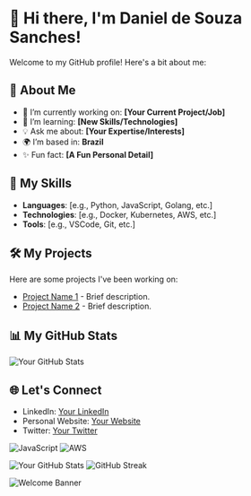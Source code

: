 # 👋 Hi there, I'm Daniel de Souza Sanches!

Welcome to my GitHub profile! Here's a bit about me:

## 🌟 About Me
- 🔭 I’m currently working on: **[Your Current Project/Job]**
- 🌱 I’m learning: **[New Skills/Technologies]**
- 💡 Ask me about: **[Your Expertise/Interests]**
- 🌍 I’m based in: **Brazil**
- ✨ Fun fact: **[A Fun Personal Detail]**

## 🚀 My Skills
- **Languages**: [e.g., Python, JavaScript, Golang, etc.]
- **Technologies**: [e.g., Docker, Kubernetes, AWS, etc.]
- **Tools**: [e.g., VSCode, Git, etc.]

## 🛠️ My Projects
Here are some projects I've been working on:
- [Project Name 1](link) - Brief description.
- [Project Name 2](link) - Brief description.

## 📊 My GitHub Stats
![Your GitHub Stats](https://github-readme-stats.vercel.app/api?username=YourUsername&show_icons=true&theme=radical)

## 🌐 Let's Connect
- LinkedIn: [Your LinkedIn](https://linkedin.com/in/your-profile)
- Personal Website: [Your Website](https://yourwebsite.com)
- Twitter: [Your Twitter](https://twitter.com/yourhandle)

![JavaScript](https://img.shields.io/badge/JavaScript-Intermediate-yellow)
![AWS](https://img.shields.io/badge/AWS-Expert-orange)

![Your GitHub Stats](https://github-readme-stats.vercel.app/api?username=YourUsername)
![GitHub Streak](https://github-readme-streak-stats.herokuapp.com/?user=YourUsername)

![Welcome Banner](https://your-image-link.com/banner.png)
